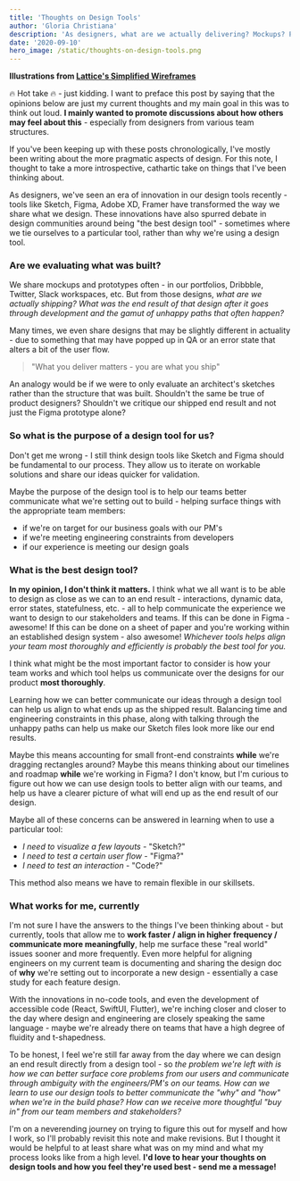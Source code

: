 ```yaml
---
title: 'Thoughts on Design Tools'
author: 'Gloria Christiana'
description: 'As designers, what are we actually delivering? Mockups? Prototypes?'
date: '2020-09-10'
hero_image: /static/thoughts-on-design-tools.png
---
```


**Illustrations from [Lattice's Simplified Wireframes](https://www.figma.com/community/file/821393507131833959/Simplified-Wireframes)**

🔥 Hot take 🔥 - just kidding. I want to preface this post by saying that the opinions below are just my current thoughts and my main goal in this was to think out loud. **I mainly wanted to promote discussions about how others may feel about this** - especially from designers from various team structures.

If you've been keeping up with these posts chronologically, I've mostly been writing about the more pragmatic aspects of design. For this note, I thought to take a more introspective, cathartic take on things that I've been thinking about.

As designers, we've seen an era of innovation in our design tools recently - tools like Sketch, Figma, Adobe XD, Framer have transformed the way we share what we design. These innovations have also spurred debate in design communities around being "the best design tool" - sometimes where we tie ourselves to a particular tool, rather than why we're using a design tool.

### Are we evaluating what was built?

We share mockups and prototypes often - in our portfolios, Dribbble, Twitter, Slack workspaces, etc. But from those designs, _what are we actually shipping? What was the end result of that design after it goes through development and the gamut of unhappy paths that often happen?_

Many times, we even share designs that may be slightly different in actuality - due to something that may have popped up in QA or an error state that alters a bit of the user flow.

> "What you deliver matters - you are what you ship"

An analogy would be if we were to only evaluate an architect's sketches rather than the structure that was built. Shouldn't the same be true of product designers? Shouldn't we critique our shipped end result and not just the Figma prototype alone?

### So what is the purpose of a design tool for us?

Don't get me wrong - I still think design tools like Sketch and Figma should be fundamental to our process. They allow us to iterate on workable solutions and share our ideas quicker for validation.

Maybe the purpose of the design tool is to help our teams better communicate what we're setting out to build - helping surface things with the appropriate team members:

- if we're on target for our business goals with our PM's
- if we're meeting engineering constraints from developers
- if our experience is meeting our design goals

### What is the best design tool?

**In my opinion, I don't think it matters.** I think what we all want is to be able to design as close as we can to an end result - interactions, dynamic data, error states, statefulness, etc. - all to help communicate the experience we want to design to our stakeholders and teams. If this can be done in Figma - awesome! If this can be done on a sheet of paper and you're working within an established design system - also awesome! _Whichever tools helps align your team most thoroughly and efficiently is probably the best tool for you._

I think what might be the most important factor to consider is how your team works and which tool helps us communicate over the designs for our product **most thoroughly**.

Learning how we can better communicate our ideas through a design tool can help us align to what ends up as the shipped result. Balancing time and engineering constraints in this phase, along with talking through the unhappy paths can help us make our Sketch files look more like our end results.

Maybe this means accounting for small front-end constraints **while** we're dragging rectangles around? Maybe this means thinking about our timelines and roadmap **while** we're working in Figma? I don't know, but I'm curious to figure out how we can use design tools to better align with our teams, and help us have a clearer picture of what will end up as the end result of our design.

Maybe all of these concerns can be answered in learning when to use a particular tool:

- _I need to visualize a few layouts_ - "Sketch?"
- _I need to test a certain user flow_ - "Figma?"
- _I need to test an interaction_ - "Code?"

This method also means we have to remain flexible in our skillsets.

### What works for me, currently

I'm not sure I have the answers to the things I've been thinking about - but currently, tools that allow me to **work faster / align in higher frequency / communicate more meaningfully**, help me surface these "real world" issues sooner and more frequently. Even more helpful for aligning engineers on my current team is documenting and sharing the design doc of **why** we're setting out to incorporate a new design - essentially a case study for each feature design.

With the innovations in no-code tools, and even the development of accessible code (React, SwiftUI, Flutter), we're inching closer and closer to the day where design and engineering are closely speaking the same language - maybe we're already there on teams that have a high degree of fluidity and t-shapedness.

To be honest, I feel we're still far away from the day where we can design an end result directly from a design tool - so _the problem we're left with is how we can better surface core problems from our users and communicate through ambiguity with the engineers/PM's on our teams. How can we learn to use our design tools to better communicate the "why" and "how" when we're in the build phase? How can we receive more thoughtful "buy in" from our team members and stakeholders?_

I'm on a neverending journey on trying to figure this out for myself and how I work, so I'll probably revisit this note and make revisions. But I thought it would be helpful to at least share what was on my mind and what my process looks like from a high level. **I'd love to hear your thoughts on design tools and how you feel they're used best - send me a message!**